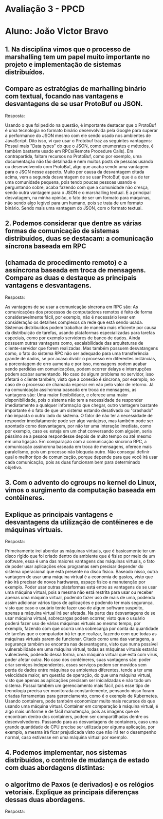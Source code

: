 # Avaliação 3 - PPCD
# Aluno: João Victor Bravo

## 1. Na disciplina vimos que o processo de marshalling tem um papel muito importante no projeto e implementação de sistemas distribuídos. 
##    Compare as estratégias de marhalling binário com textual, focando nas vantagens e desvantagens de se usar ProtoBuf ou JSON.

Resposta:

Usando o que foi pedido na questão, é importante destacar que o ProtoBuf é uma tecnologia no formato binário desenvolvida pela Google para superar a performance do JSON mesmo com ele sendo usado nos ambientes de JavaScript. Dito isso, vi que usar o Protobuf traz as seguintes vantagens: Possui mais "Data types" do que o JSON, como enumerates e métodos, é também bastante usado em RPCs(Remote Procedure Calls). Em contrapartida, faltam recursos no ProtoBuf, como por exemplo, uma documentação não tão detalhada e nem muitos posts de pessoas usando ou desenvolvendo com ProtoBuf, algo que acaba sendo uma vantagem para o JSON nesse aspecto. Muito por causa da desvantagem citada acima, vem a segunda desvantagem de se usar ProtoBuf, que é a de ter uma comunidade pequena, pois tendo poucas pessoas usando e perguntando sobre, acaba fazendo com que a comunidade não cresça, sendo outra vantagem para o JSON e o marshalling textual. E a principal desvatagem, na minha opinião, o fato de ser um formato para máquinas, não sendo algo legível para um humano, pois se trata de um formato binário. Sendo mais uma vantagem do JSON, com o formato textual.

## 2. Podemos considerar que dentre as várias formas de comunicação de sistemas distribuídos, duas se destacam: a comunicação síncrona baseada em RPC 
##    (chamada de procedimento remoto) e a assíncrona baseada em troca de mensagens. Compare as duas e destaque as principais vantagens e desvantagens.

Resposta: 

As vantagens de se usar a comunicação síncrona em RPC são: As comunicações dos processos de computadores remotos é feito de forma consideravelmente fácil, por exemplo, não é necessário levar em consideração os detalhes complexos da rede que está sendo usada. Sistemas distribuídos podem trabalhar de maneira mais eficiente por causa da distribuição de tarefas, usando plataformas especializadas para tarefas especiais, como por exemplo servidores de banco de dados. Ainda possuem outras vantagens como, escalabilidade das arquiteturas de cliente-servidor que forem realizadas. Mas também possuem desvatangens como, o fato do sistema RPC não ser adequado para uma transferência grande de dados, se por acaso dividir o processo em diferentes instâncias, a porcentagem de erro aumenta e por isso, mensagens podem acabar sendo perdidas em comunicações, podem ocorrer delays e interrupções podem acabar aumentando. No caso de algum problema no servidor, isso afetará o cliente também, visto que a conexão é síncrona, por exemplo, no caso de o processo de chamada esperar em vão pelo valor de retorno.
Já na comunicação assíncrona baseada em troca de mensagens, as vantagens são: Uma maior flexibilidade, e oferece uma maior disponibilidade, pois o sistema não tem a necessidade de responder imediatamente a qualquer informação que chegar, outro vantagem bastante importante é o fato de que um sistema estando desativado ou "crashado" não impacta o outro lado do sistema. O fator de não ter a necessidade de responder imediatamente pode ser algo vantajoso, mas também pode ser apontado como desvantagem, por não ter uma interação imediata, como por exemplo, caso eu esteja em um chat conversando com alguém, seria péssimo se a pessoa respondesse depois de muito tempo ou até mesmo em uma ligação. Em comparação com a comunicação síncrona RPC, a comunicação assíncrona baseada em troca de mensagens, oferece mais paralelismo, pois um processo não bloqueia outro. Não consegui definir qual o melhor tipo de comunicação, porque depende para que você irá usar cada comunicação, pois as duas funcionam bem para determinado objetivo.

## 3. Com o advento do cgroups no kernel do Linux, vimos o surgimento da computação baseada em contêineres. 
##    Explique as principais vantagens e desvantagens da utilização de contêineres e de máquinas virtuais.

Resposta:

Primeiramente irei abordar as máquinas virtuais, que é basicamente ter um disco rígido que foi criado dentro de ambiente que é físiso por meio de um software, essa é uma das maiores vantagens das máquinas virtuais, o fato de poder usar aplicações e/ou programas sem precisar depender do sistema operacional que está presente no disco físico. Baseado nisso, outra vantagem de usar uma máquina virtual é a economia de gastos, visto que não irá precisar de novos hardwares, espaço físico e manutenção por exemplo. Poder usar outras plataformas está entre as vantagens de se usar uma máquina virtual, pois a mesma não está restrita para usar ou receber apenas uma máquina virtual, podendo fazer uso de mais de uma, podendo assim adicionar vários tipos de aplicações e podendo ter mais segurança, visto que caso o usuário tente fazer uso de algum software suspeito, apenas a máquina virtual irá ser afetada. Na parte das desvantagens de se usar máquina virtual, sobrecargas podem ocorrer, visto que o usuário poderá fazer uso de várias máquinas virtuais ao mesmo tempo, por exemplo, fazendo com que ocorra uma sobrecarga por conta da quantidade de tarefas que o computador irá ter que realizar, fazendo com que todas as máquinas virtuais parem de funcionar. Citado como uma das vantagens, a segurança também se encontra nas desvantagens, visto que numa possível vulnerabilidade em uma máquina virtual, todas as máquinas virtuais estarão vulneráveis, podendo dessa forma, uma máquina virtual que está com vírus, poder afetar outra.
No caso dos contêineres, suas vantagens são: poder criar serviços independentes, esses serviços podem ser movidos sem perda de dados entre máquinas ou ambientes diferentes, tende a ter uma velocidade maior, em questão de operação, do que uma máquina virtual, visto que apenas as aplicações precisam ser inicializadas e não todo um sistema. Possui também um gerenciamento mais fácil, pois esse tipo de tecnologia precisa ser monitorada constantemente, pensando nisso foram criadas ferramentas para gerenciamento, como é o exemplo de Kubernetes. Usando containers, pode também economizar muito mais recursos do que usando uma máquina virtual. Container em comparação à máquina virtual, é algo mais uniforme e de fácil manutenção, pois as imagens que se encontram dentro dos containers, podem ser compartilhadas dentre os desenvolvedores. Passando para as desvantagens de containers, caso uma grande quantidade de CPU precise ser utilizada por alguma aplicação, por exemplo, a mesma irá ficar prejudicada visto que não irá ter o desempenho normal, caso estivesse em uma máquina virtual por exemplo. 

## 4. Podemos implementar, nos sistemas distribuídos, o controle de mudança de estado com duas abordagens distintas: 
##    o algoritmo de Paxos (e derivados) e os relógios vetoriais. Explique as principais diferenças dessas duas abordagens.

Resposta:

